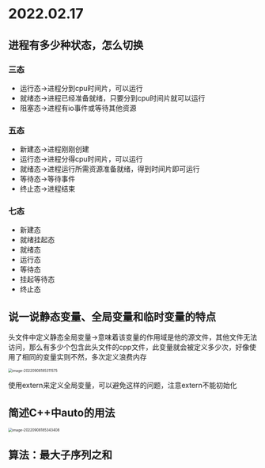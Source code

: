 # 2022.02.17

## 进程有多少种状态，怎么切换

### 三态

- 运行态→进程分到cpu时间片，可以运行
- 就绪态→进程已经准备就绪，只要分到cpu时间片就可以运行
- 阻塞态→进程有io事件或等待其他资源

### 五态

- 新建态→进程刚刚创建
- 运行态→进程分得cpu时间片，可以运行
- 就绪态→进程运行所需资源准备就绪，得到时间片即可运行
- 等待态→等待事件
- 终止态→进程结束

### 七态

- 新建态
- 就绪挂起态
- 就绪态
- 运行态
- 等待态
- 挂起等待态
- 终止态

## 说一说静态变量、全局变量和临时变量的特点

头文件中定义静态全局变量→意味着该变量的作用域是他的源文件，其他文件无法访问，那么有多少个包含此头文件的cpp文件，此变量就会被定义多少次，好像使用了相同的变量实则不然，多次定义浪费内存

<img src="C:\Users\wm\AppData\Roaming\Typora\typora-user-images\image-20220908185311575.png" alt="image-20220908185311575" style="zoom: 50%;" />

使用extern来定义全局变量，可以避免这样的问题，注意extern不能初始化

## 简述C++中auto的用法

<img src="C:\Users\wm\AppData\Roaming\Typora\typora-user-images\image-20220908185343408.png" alt="image-20220908185343408" style="zoom: 50%;" />

## 算法：最大子序列之和

